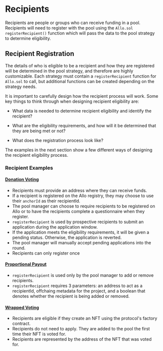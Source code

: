 # Recipients
Recipients are people or groups who can receive funding in a pool. Recipients 
will need to register with the pool using the `Allo.sol` `registerRecipient()`
function which will pass the data to the pool strategy to determine 
eligibility. 

## Recipient Registration
The details of who is eligible to be a recipient and how they are registered
will be determined in the pool strategy, and therefore are highly customizable.
Each strategy must contain a `registerRecipient` function for `Allo.sol` to 
call, but additional functions can be created depending on the strategy needs.

It is important to carefully design how the recipient process will work.
Some key things to think through when designing recipient eligibility are:

* What data is needed to determine recipient eligibility and identify
the recipient?

* What are the eligibility requirements, and how will it be determined that 
they are being met or not?

* What does the registration process look like? 

The examples in the next section show a few different ways of designing the 
recipient eligibility process. 

### Recipient Examples
#### [Donation Voting](https://github.com/allo-protocol/allo-v2/tree/main/contracts/strategies/donation-voting)
* Recipients must provide an address where they can receive funds. 
* If a recipient is registered on the Allo registry, they may choose to use 
their `anchorId` as their recipientId.
* The pool manager can choose to require recipients to be registered on Allo or
to have the recipients complete a questionnaire when they register. 
* `registerRecipient` is used by prospective recipients to submit an
application during the application window.
* If the application meets the eligibility requirements, it will be given a 
pending status. Otherwise, the application is reverted.
* The pool manager will manually accept pending applications into the round.
* Recipients can only register once

#### [Proportional Payout](https://github.com/allo-protocol/allo-v2/tree/main/contracts/strategies/proportional-payout)
* `registerRecipient` is used only by the pool manager to add or remove
recipients.
* `registerRecipient` requires 3 parameters: an address to act as a 
recipientId, offchaing metadata for the project, and a boolean that denotes 
whether the recipient is being added or removed.

#### [Wrapped Voting](https://github.com/allo-protocol/allo-v2/tree/main/contracts/strategies/wrapped-voting-nftmint)
* Recipients are eligible if they create an NFT using the protocol's factory
contract.
* Recipients do not need to apply. They are added to the pool the first time
their NFT is voted for.
* Recipients are represented by the address of the NFT that was voted for.

